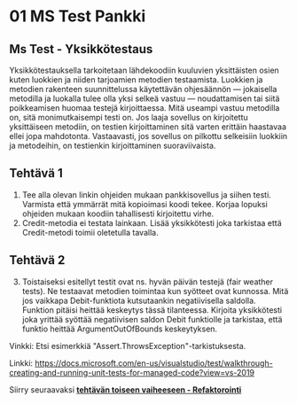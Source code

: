 # 01 MS Test Pankki

## Ms Test - Yksikkötestaus

Yksikkötestauksella tarkoitetaan lähdekoodiin kuuluvien yksittäisten osien kuten luokkien ja niiden tarjoamien metodien testaamista. Luokkien ja metodien rakenteen suunnittelussa käytettävän ohjesäännön — jokaisella metodilla ja luokalla tulee olla yksi selkeä vastuu — noudattamisen tai siitä poikkeamisen huomaa testejä kirjoittaessa. Mitä useampi vastuu metodilla on, sitä monimutkaisempi testi on. Jos laaja sovellus on kirjoitettu yksittäiseen metodiin, on testien kirjoittaminen sitä varten erittäin haastavaa ellei jopa mahdotonta. Vastaavasti, jos sovellus on pilkottu selkeisiin luokkiin ja metodeihin, on testienkin kirjoittaminen suoraviivaista.

## Tehtävä 1

1. Tee alla olevan linkin ohjeiden mukaan pankkisovellus ja siihen testi. Varmista että ymmärrät mitä kopioimasi koodi tekee. Korjaa lopuksi ohjeiden mukaan koodiin tahallisesti kirjoitettu virhe.
2. Credit-metodia ei testata lainkaan. Lisää yksikkötesti joka tarkistaa että Credit-metodi toimii oletetulla tavalla.

## Tehtävä 2

3. Toistaiseksi esitellyt testit ovat ns. hyvän päivän testejä (fair weather tests). Ne testaavat metodien toimintaa kun syötteet ovat kunnossa. Mitä jos vaikkapa Debit-funktiota kutsutaankin negatiivisella saldolla. Funktion pitäisi heittää keskeytys tässä tilanteessa. Kirjoita yksikkötesti joka yrittää syöttää negatiivisen saldon Debit funktiolle ja tarkistaa, että funktio heittää ArgumentOutOfBounds keskeytyksen.

Vinkki: Etsi esimerkkiä "Assert.ThrowsException"-tarkistuksesta.

Linkki:
https://docs.microsoft.com/en-us/visualstudio/test/walkthrough-creating-and-running-unit-tests-for-managed-code?view=vs-2019


Siirry seuraavaksi **[tehtävän toiseen vaiheeseen - Refaktorointi](2_Refaktorointi.md)**



